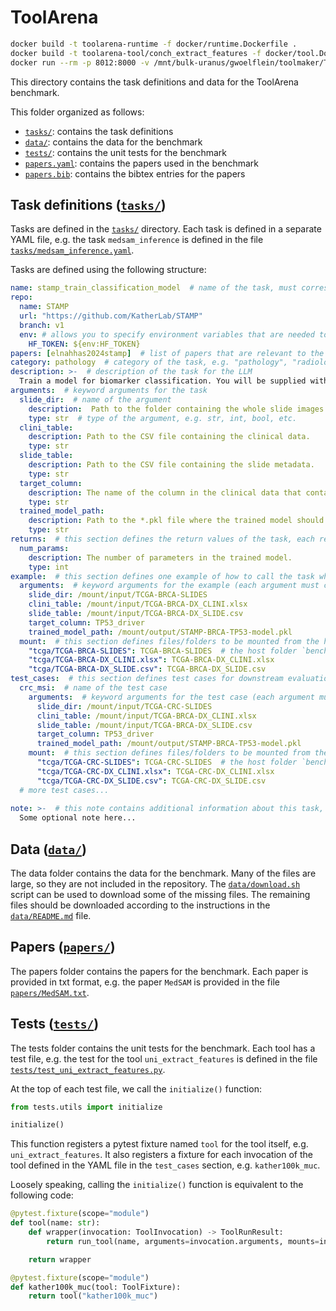 # ToolArena

```bash
docker build -t toolarena-runtime -f docker/runtime.Dockerfile .
docker build -t toolarena-tool/conch_extract_features -f docker/tool.Dockerfile tasks/conch_extract_features
docker run --rm -p 8012:8000 -v /mnt/bulk-uranus/gwoelflein/toolmaker/ToolArena/tasks/conch_extract_features/data:/data --env-file .env toolarena-tool/conch_extract_features:latest
```

This directory contains the task definitions and data for the ToolArena benchmark.

This folder organized as follows:
- [`tasks/`](tasks/): contains the task definitions
- [`data/`](data/): contains the data for the benchmark
- [`tests/`](tests/): contains the unit tests for the benchmark
- [`papers.yaml`](papers.yaml): contains the papers used in the benchmark
- [`papers.bib`](papers.bib): contains the bibtex entries for the papers

## Task definitions ([`tasks/`](tasks/))

Tasks are defined in the [`tasks/`](tasks/) directory. Each task is defined in a separate YAML file, e.g. the task `medsam_inference` is defined in the file [`tasks/medsam_inference.yaml`](tasks/medsam_inference.yaml).

Tasks are defined using the following structure:

```yaml
name: stamp_train_classification_model  # name of the task, must correspond to the filename
repo:
  name: STAMP
  url: "https://github.com/KatherLab/STAMP"
  branch: v1
  env: # allows you to specify environment variables that are needed to install the repository or execute the task
    HF_TOKEN: ${env:HF_TOKEN}
papers: [elnahhas2024stamp]  # list of papers that are relevant to the task (must correspond to paper(s) defined in `metadata.yaml`)
category: pathology  # category of the task, e.g. "pathology", "radiology", etc.
description: >-  # description of the task for the LLM
  Train a model for biomarker classification. You will be supplied with the path to the folder containing the whole slide images, alongside a path to a CSV file containing the training labels.
arguments:  # keyword arguments for the task
  slide_dir:  # name of the argument
    description:  Path to the folder containing the whole slide images.  # description of the argument for the LLM
    type: str  # type of the argument, e.g. str, int, bool, etc.
  clini_table:
    description: Path to the CSV file containing the clinical data.
    type: str
  slide_table:
    description: Path to the CSV file containing the slide metadata.
    type: str
  target_column:
    description: The name of the column in the clinical data that contains the target labels.
    type: str
  trained_model_path:
    description: Path to the *.pkl file where the trained model should be saved by this function.
    type: str
returns:  # this section defines the return values of the task, each return value has a name, description and type
  num_params:
    description: The number of parameters in the trained model.
    type: int
example:  # this section defines one example of how to call the task which will be used by the agent to evaluate the proposed code and refine it
  arguments:  # keyword arguments for the example (each argument must correspond to an argument defined in the `arguments` section)
    slide_dir: /mount/input/TCGA-BRCA-SLIDES
    clini_table: /mount/input/TCGA-BRCA-DX_CLINI.xlsx
    slide_table: /mount/input/TCGA-BRCA-DX_SLIDE.csv
    target_column: TP53_driver
    trained_model_path: /mount/output/STAMP-BRCA-TP53-model.pkl
  mount:  # this section defines files/folders to be mounted from the host (in the `benchmark/data` directory) to the container (in the `mount/input`directory) as host:container pairs
    "tcga/TCGA-BRCA-SLIDES": TCGA-BRCA-SLIDES  # the host folder `benchmark/data/tcga/TCGA-BRCA-SLIDES` will be mounted to the container as `/mount/input/TCGA-BRCA-SLIDES`
    "tcga/TCGA-BRCA-DX_CLINI.xlsx": TCGA-BRCA-DX_CLINI.xlsx
    "tcga/TCGA-BRCA-DX_SLIDE.csv": TCGA-BRCA-DX_SLIDE.csv
test_cases:  # this section defines test cases for downstream evaluation
  crc_msi:  # name of the test case
    arguments:  # keyword arguments for the test case (each argument must correspond to an argument defined in the `arguments` section)
      slide_dir: /mount/input/TCGA-CRC-SLIDES
      clini_table: /mount/input/TCGA-BRCA-DX_CLINI.xlsx
      slide_table: /mount/input/TCGA-BRCA-DX_SLIDE.csv
      target_column: TP53_driver
      trained_model_path: /mount/output/STAMP-BRCA-TP53-model.pkl
    mount:  # this section defines files/folders to be mounted from the host (in the `benchmark/data` directory) to the container (in the `mount/input`directory) as host:container pairs
      "tcga/TCGA-CRC-SLIDES": TCGA-CRC-SLIDES  # the host folder `benchmark/data/tcga/TCGA-CRC-SLIDES` will be mounted to the container as `/mount/input/TCGA-CRC-SLIDES`
      "tcga/TCGA-CRC-DX_CLINI.xlsx": TCGA-CRC-DX_CLINI.xlsx
      "tcga/TCGA-CRC-DX_SLIDE.csv": TCGA-CRC-DX_SLIDE.csv
  # more test cases...
    
note: >-  # this note contains additional information about this task, which will NOT be shown to the LLM (it is solely to provide more context to the human reader)
  Some optional note here...
```

## Data ([`data/`](data/))

The data folder contains the data for the benchmark.
Many of the files are large, so they are not included in the repository.
The [`data/download.sh`](data/download.sh) script can be used to download some of the missing files.
The remaining files should be downloaded according to the instructions in the [`data/README.md`](data/README.md) file.

## Papers ([`papers/`](papers/))

The papers folder contains the papers for the benchmark.
Each paper is provided in txt format, e.g. the paper `MedSAM` is provided in the file [`papers/MedSAM.txt`](papers/MedSAM.txt).

## Tests ([`tests/`](tests/))

The tests folder contains the unit tests for the benchmark.
Each tool has a test file, e.g. the test for the tool `uni_extract_features` is defined in the file [`tests/test_uni_extract_features.py`](tests/test_uni_extract_features.py).

At the top of each test file, we call the `initialize()` function:
```python
from tests.utils import initialize

initialize()
```
This function registers a pytest fixture named `tool` for the tool itself, e.g. `uni_extract_features`. It also registers a fixture for each invocation of the tool defined in the YAML file in the `test_cases` section, e.g. `kather100k_muc`.

Loosely speaking, calling the `initialize()` function is equivalent to the following code:
```python
@pytest.fixture(scope="module")
def tool(name: str):
    def wrapper(invocation: ToolInvocation) -> ToolRunResult:
        return run_tool(name, arguments=invocation.arguments, mounts=invocation.mount)

    return wrapper

@pytest.fixture(scope="module")
def kather100k_muc(tool: ToolFixture):
    return tool("kather100k_muc")
```
